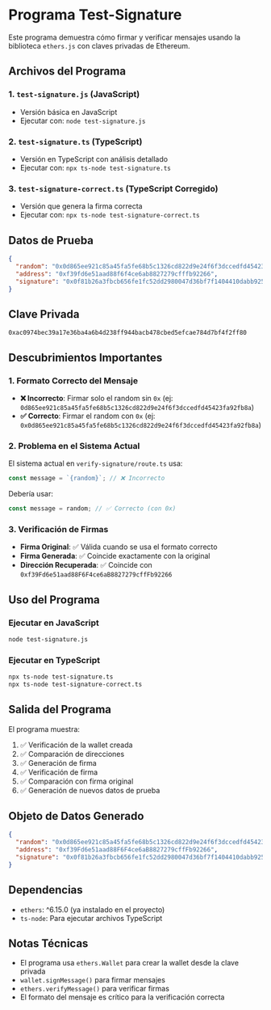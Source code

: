 # Programa Test-Signature

Este programa demuestra cómo firmar y verificar mensajes usando la biblioteca `ethers.js` con claves privadas de Ethereum.

## Archivos del Programa

### 1. `test-signature.js` (JavaScript)
- Versión básica en JavaScript
- Ejecutar con: `node test-signature.js`

### 2. `test-signature.ts` (TypeScript)
- Versión en TypeScript con análisis detallado
- Ejecutar con: `npx ts-node test-signature.ts`

### 3. `test-signature-correct.ts` (TypeScript Corregido)
- Versión que genera la firma correcta
- Ejecutar con: `npx ts-node test-signature-correct.ts`

## Datos de Prueba

```json
{
  "random": "0x0d865ee921c85a45fa5fe68b5c1326cd822d9e24f6f3dccedfd45423fa92fb8a",
  "address": "0xf39fd6e51aad88f6f4ce6ab8827279cfffb92266",
  "signature": "0x0f81b26a3fbcb656fe1fc52dd2980047d36bf7f1404410dabb9252ade240fecc1a2822c4507b79d5b70a9d0da37cf155ab3a1a1afa1813f2447a7e63d17f6fd51b"
}
```

## Clave Privada

```
0xac0974bec39a17e36ba4a6b4d238ff944bacb478cbed5efcae784d7bf4f2ff80
```

## Descubrimientos Importantes

### 1. Formato Correcto del Mensaje
- **❌ Incorrecto**: Firmar solo el random sin `0x` (ej: `0d865ee921c85a45fa5fe68b5c1326cd822d9e24f6f3dccedfd45423fa92fb8a`)
- **✅ Correcto**: Firmar el random con `0x` (ej: `0x0d865ee921c85a45fa5fe68b5c1326cd822d9e24f6f3dccedfd45423fa92fb8a`)

### 2. Problema en el Sistema Actual
El sistema actual en `verify-signature/route.ts` usa:
```typescript
const message = `{random}`; // ❌ Incorrecto
```

Debería usar:
```typescript
const message = random; // ✅ Correcto (con 0x)
```

### 3. Verificación de Firmas
- **Firma Original**: ✅ Válida cuando se usa el formato correcto
- **Firma Generada**: ✅ Coincide exactamente con la original
- **Dirección Recuperada**: ✅ Coincide con `0xf39Fd6e51aad88F6F4ce6aB8827279cffFb92266`

## Uso del Programa

### Ejecutar en JavaScript
```bash
node test-signature.js
```

### Ejecutar en TypeScript
```bash
npx ts-node test-signature.ts
npx ts-node test-signature-correct.ts
```

## Salida del Programa

El programa muestra:
1. ✅ Verificación de la wallet creada
2. ✅ Comparación de direcciones
3. ✅ Generación de firma
4. ✅ Verificación de firma
5. ✅ Comparación con firma original
6. ✅ Generación de nuevos datos de prueba

## Objeto de Datos Generado

```json
{
  "random": "0x0d865ee921c85a45fa5fe68b5c1326cd822d9e24f6f3dccedfd45423fa92fb8a",
  "address": "0xf39Fd6e51aad88F6F4ce6aB8827279cffFb92266",
  "signature": "0x0f81b26a3fbcb656fe1fc52dd2980047d36bf7f1404410dabb9252ade240fecc1a2822c4507b79d5b70a9d0da37cf155ab3a1a1afa1813f2447a7e63d17f6fd51b"
}
```

## Dependencias

- `ethers`: ^6.15.0 (ya instalado en el proyecto)
- `ts-node`: Para ejecutar archivos TypeScript

## Notas Técnicas

- El programa usa `ethers.Wallet` para crear la wallet desde la clave privada
- `wallet.signMessage()` para firmar mensajes
- `ethers.verifyMessage()` para verificar firmas
- El formato del mensaje es crítico para la verificación correcta

